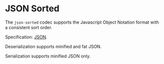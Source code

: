 # JSON Sorted

The `json-sorted` codec supports the Javascript Object Notation format with a consistent sort order.

Specification: [JSON](https://json.org).

Deserialization supports minified and fat JSON.

Serialization supports minified JSON only.

